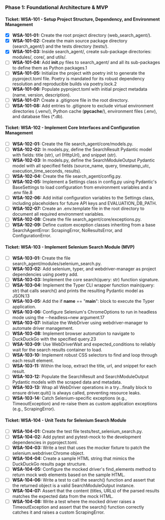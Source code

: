 ### **Phase 1: Foundational Architecture & MVP**

#### **Ticket: WSA-101 - Setup Project Structure, Dependency, and Environment Management**

* [x] **WSA-101-01:** Create the root project directory (web_search_agent/).  
* [x] **WSA-101-02:** Create the main source package directory (search_agent/) and the tests directory (tests/).  
* [x] **WSA-101-03:** Inside search_agent/, create sub-package directories: modules/, core/, and utils/.  
* [ ] **WSA-101-04:** Add __init__.py files to search_agent/ and all its sub-packages to define them as Python packages.1  
* [ ] **WSA-101-05:** Initialize the project with poetry init to generate the pyproject.toml file. Poetry is mandated for its robust dependency resolution and reproducible builds via poetry.lock.2  
* [ ] **WSA-101-06:** Populate pyproject.toml with initial project metadata (name, version, description).  
* [ ] **WSA-101-07:** Create a .gitignore file in the root directory.  
* [ ] **WSA-101-08:** Add entries to .gitignore to exclude virtual environment directories (.venv/), Python cache (__pycache__/), environment files (.env), and database files (*.db).

#### **Ticket: WSA-102 - Implement Core Interfaces and Configuration Management**

* [ ] **WSA-102-01:** Create the file search_agent/core/models.py.  
* [ ] **WSA-102-02:** In models.py, define the SearchResult Pydantic model with fields: title (str), url (HttpUrl), and snippet (str).  
* [ ] **WSA-102-03:** In models.py, define the SearchModuleOutput Pydantic model with all specified fields (source_name, query, timestamp_utc, execution_time_seconds, results).  
* [ ] **WSA-102-04:** Create the file search_agent/config.py.  
* [ ] **WSA-102-05:** Implement a Settings class in config.py using Pydantic's BaseSettings to load configuration from environment variables and a .env file.8  
* [ ] **WSA-102-06:** Add initial configuration variables to the Settings class, including placeholders for future API keys and EVALUATION_DB_PATH.  
* [ ] **WSA-102-07:** Create an .env.template file in the root directory to document all required environment variables.  
* [ ] **WSA-102-08:** Create the file search_agent/core/exceptions.py.  
* [ ] **WSA-102-09:** Define custom exception classes inheriting from a base SearchAgentError: ScrapingError, NoResultsError, and ConfigurationError.

#### **Ticket: WSA-103 - Implement Selenium Search Module (MVP)**

* [ ] **WSA-103-01:** Create the file search_agent/modules/selenium_search.py.  
* [ ] **WSA-103-02:** Add selenium, typer, and webdriver-manager as project dependencies using poetry add.  
* [ ] **WSA-103-03:** Implement the core search(query: str) function signature.  
* [ ] **WSA-103-04:** Implement the Typer CLI wrapper function main(query: str) that calls search() and prints the resulting Pydantic model as JSON.13  
* [ ] **WSA-103-05:** Add the if __name__ == "__main__": block to execute the Typer application.  
* [ ] **WSA-103-06:** Configure Selenium's ChromeOptions to run in headless mode using the --headless=new argument.17  
* [ ] **WSA-103-07:** Initialize the WebDriver using webdriver-manager to automate driver management.  
* [ ] **WSA-103-08:** Implement browser automation to navigate to DuckDuckGo with the specified query.23  
* [ ] **WSA-103-09:** Use WebDriverWait and expected_conditions to reliably wait for the search results container to load.  
* [ ] **WSA-103-10:** Implement robust CSS selectors to find and loop through each result element.  
* [ ] **WSA-103-11:** Within the loop, extract the title, url, and snippet for each result.  
* [ ] **WSA-103-12:** Populate the SearchResult and SearchModuleOutput Pydantic models with the scraped data and metadata.  
* [ ] **WSA-103-13:** Wrap all WebDriver operations in a try...finally block to ensure driver.quit() is always called, preventing resource leaks.  
* [ ] **WSA-103-14:** Catch Selenium-specific exceptions (e.g., TimeoutException) and re-raise them as custom application exceptions (e.g., ScrapingError).

#### **Ticket: WSA-104 - Unit Tests for Selenium Search Module**

* [ ] **WSA-104-01:** Create the test file tests/test_selenium_search.py.  
* [ ] **WSA-104-02:** Add pytest and pytest-mock to the development dependencies in pyproject.toml.  
* [ ] **WSA-104-03:** Write a test that uses the mocker fixture to patch the selenium.webdriver.Chrome object.  
* [ ] **WSA-104-04:** Create a sample HTML string that mimics the DuckDuckGo results page structure.  
* [ ] **WSA-104-05:** Configure the mocked driver's find_elements method to return mock web elements based on the sample HTML.  
* [ ] **WSA-104-06:** Write a test to call the search() function and assert that the returned object is a valid SearchModuleOutput instance.  
* [ ] **WSA-104-07:** Assert that the content (titles, URLs) of the parsed results matches the expected data from the mock HTML.  
* [ ] **WSA-104-08:** Write a test where the mocked driver raises a TimeoutException and assert that the search() function correctly catches it and raises a custom ScrapingError.